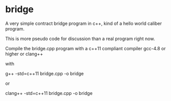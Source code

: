 bridge
======

A very simple contract bridge program in c++, kind of a hello world caliber program.

This is more pseudo code for discussion than a real program right now.



Compile the bridge.cpp program with a c++11 compliant compiler gcc-4.8 or higher or clang++

with

g++ -std=c++11 bridge.cpp -o bridge 

or

clang++ -std=c++11 bridge.cpp -o bridge 
